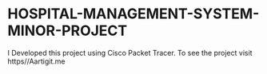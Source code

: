 # HOSPITAL-MANAGEMENT-SYSTEM-MINOR-PROJECT
I Developed this project using Cisco Packet Tracer. To see the project visit https//Aartigit.me
